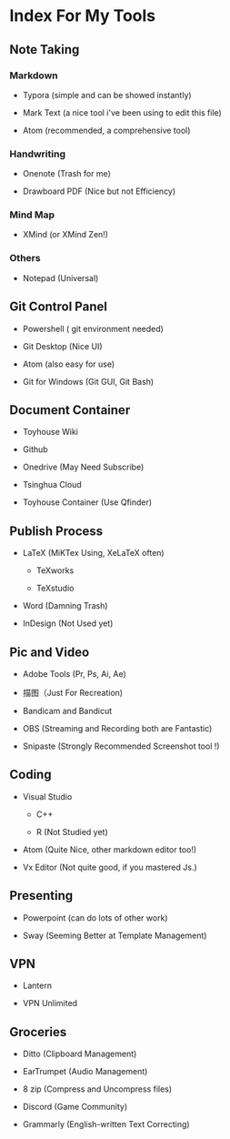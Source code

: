 # Index For My Tools

## Note Taking

### Markdown

- Typora (simple and can be showed instantly)

- Mark Text (a nice tool i've been using to edit this file)

- Atom (recommended, a comprehensive tool)

### Handwriting

- Onenote (Trash for me)

- Drawboard PDF (Nice but not Efficiency)

### Mind Map

- XMind (or XMind Zen!)

### Others

- Notepad (Universal)

## Git Control Panel

- Powershell ( git environment needed)

- Git Desktop (Nice UI)

- Atom (also easy for use)

- Git for Windows (Git GUI, Git Bash)

## Document Container

- Toyhouse Wiki

- Github

- Onedrive (May Need Subscribe)

- Tsinghua Cloud

- Toyhouse Container (Use Qfinder)

## Publish Process

- LaTeX (MiKTex Using, XeLaTeX often)
  
  - TeXworks
  
  - TeXstudio

- Word (Damning Trash)

- InDesign (Not Used yet)

## Pic and Video

- Adobe Tools (Pr, Ps, Ai, Ae)

- 描图（Just For Recreation)

- Bandicam and Bandicut

- OBS (Streaming and Recording both are Fantastic)

- Snipaste (Strongly Recommended Screenshot tool !)

## Coding

- Visual Studio
  
  - C++
  
  - R (Not Studied yet)

- Atom (Quite Nice, other markdown editor too!)

- Vx Editor (Not quite good, if you mastered Js.)

## Presenting

- Powerpoint (can do lots of other work)

- Sway (Seeming Better at Template Management)

## VPN

- Lantern

- VPN Unlimited

## Groceries

- Ditto (Clipboard Management)

- EarTrumpet (Audio Management)

- 8 zip (Compress and Uncompress files)

- Discord (Game Community)

- Grammarly (English-written Text Correcting)
  
  
